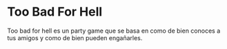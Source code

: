 # Too Bad For Hell

Too bad for hell es un party game que se basa en como de bien conoces a tus amigos y como de bien pueden engañarles.
